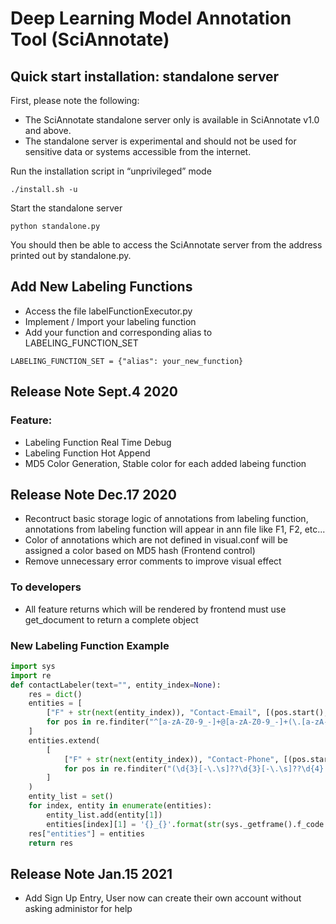 # Deep Learning Model Annotation Tool (SciAnnotate) #

## Quick start installation: standalone server ##

First, please note the following:

- The SciAnnotate standalone server only is available in SciAnnotate v1.0 and above.
- The standalone server is experimental and should not be used for sensitive data or systems accessible from the internet.


Run the installation script in “unprivileged” mode

    ./install.sh -u

Start the standalone server

    python standalone.py


You should then be able to access the SciAnnotate server from the address printed out by standalone.py.

## Add New Labeling Functions

- Access the file labelFunctionExecutor.py
- Implement / Import your labeling function
- Add your function and corresponding alias to LABELING_FUNCTION_SET

```
LABELING_FUNCTION_SET = {"alias": your_new_function}
```

## Release Note Sept.4 2020
### Feature:
* Labeling Function Real Time Debug
* Labeling Function Hot Append
* MD5 Color Generation, Stable color for each added labeing function

## Release Note Dec.17 2020
- Recontruct basic storage logic of annotations from labeling function, annotations from labeling function will appear in ann file like F1, F2, etc...
- Color of annotations which are not defined in visual.conf will be assigned a color based on MD5 hash (Frontend control)
- Remove unnecessary error comments to improve visual effect
### To developers
- All feature returns which will be rendered by frontend must use get_document to return a complete object
### New Labeling Function Example
```python
import sys
import re
def contactLabeler(text="", entity_index=None):
    res = dict()
    entities = [
        ["F" + str(next(entity_index)), "Contact-Email", [(pos.start(), pos.end())], text[pos.start(): pos.end()]]
        for pos in re.finditer("^[a-zA-Z0-9_-]+@[a-zA-Z0-9_-]+(\.[a-zA-Z0-9_-]+)+$", text)
    ]
    entities.extend(
        [
            ["F" + str(next(entity_index)), "Contact-Phone", [(pos.start(), pos.end())], text[pos.start(): pos.end()]]
            for pos in re.finditer("(\d{3}[-\.\s]??\d{3}[-\.\s]??\d{4}|\(\d{3}\)\s*\d{3}[-\.\s]??\d{4}|\d{3}[-\.\s]??\d{4})", text)
        ]
    )
    entity_list = set()
    for index, entity in enumerate(entities):
        entity_list.add(entity[1])
        entities[index][1] = '{}_{}'.format(str(sys._getframe().f_code.co_name), entity[1])
    res["entities"] = entities
    return res
```

## Release Note Jan.15 2021
- Add Sign Up Entry, User now can create their own account without asking administor for help
